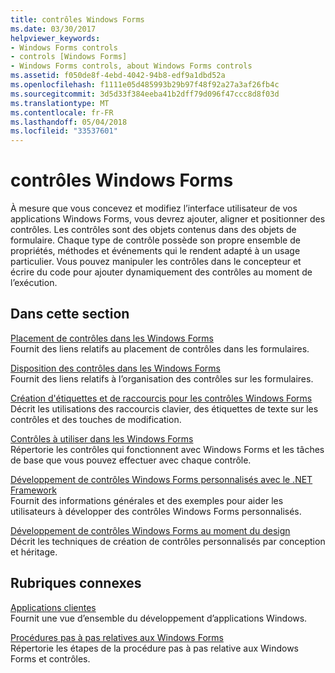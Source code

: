 ```yaml
---
title: contrôles Windows Forms
ms.date: 03/30/2017
helpviewer_keywords:
- Windows Forms controls
- controls [Windows Forms]
- Windows Forms controls, about Windows Forms controls
ms.assetid: f050de8f-4ebd-4042-94b8-edf9a1dbd52a
ms.openlocfilehash: f1111e05d485993b29b97f48f92a27a3af26fb4c
ms.sourcegitcommit: 3d5d33f384eeba41b2dff79d096f47ccc8d8f03d
ms.translationtype: MT
ms.contentlocale: fr-FR
ms.lasthandoff: 05/04/2018
ms.locfileid: "33537601"
---
```

# <a name="windows-forms-controls"></a>contrôles Windows Forms
À mesure que vous concevez et modifiez l’interface utilisateur de vos applications Windows Forms, vous devrez ajouter, aligner et positionner des contrôles. Les contrôles sont des objets contenus dans des objets de formulaire. Chaque type de contrôle possède son propre ensemble de propriétés, méthodes et événements qui le rendent adapté à un usage particulier. Vous pouvez manipuler les contrôles dans le concepteur et écrire du code pour ajouter dynamiquement des contrôles au moment de l’exécution.  
  
## <a name="in-this-section"></a>Dans cette section  
 [Placement de contrôles dans les Windows Forms](../../../../docs/framework/winforms/controls/putting-controls-on-windows-forms.md)  
 Fournit des liens relatifs au placement de contrôles dans les formulaires.  
  
 [Disposition des contrôles dans les Windows Forms](../../../../docs/framework/winforms/controls/arranging-controls-on-windows-forms.md)  
 Fournit des liens relatifs à l’organisation des contrôles sur les formulaires.  
  
 [Création d'étiquettes et de raccourcis pour les contrôles Windows Forms](../../../../docs/framework/winforms/controls/labeling-individual-windows-forms-controls-and-providing-shortcuts-to-them.md)  
 Décrit les utilisations des raccourcis clavier, des étiquettes de texte sur les contrôles et des touches de modification.  
  
 [Contrôles à utiliser dans les Windows Forms](../../../../docs/framework/winforms/controls/controls-to-use-on-windows-forms.md)  
 Répertorie les contrôles qui fonctionnent avec Windows Forms et les tâches de base que vous pouvez effectuer avec chaque contrôle.  
  
 [Développement de contrôles Windows Forms personnalisés avec le .NET Framework](../../../../docs/framework/winforms/controls/developing-custom-windows-forms-controls.md)  
 Fournit des informations générales et des exemples pour aider les utilisateurs à développer des contrôles Windows Forms personnalisés.  
  
 [Développement de contrôles Windows Forms au moment du design](../../../../docs/framework/winforms/controls/developing-windows-forms-controls-at-design-time.md)  
 Décrit les techniques de création de contrôles personnalisés par conception et héritage.  
  
## <a name="related-sections"></a>Rubriques connexes  
 [Applications clientes](../../../../docs/framework/develop-client-apps.md)  
 Fournit une vue d’ensemble du développement d’applications Windows.  
  
 [Procédures pas à pas relatives aux Windows Forms](http://msdn.microsoft.com/library/fd44d13d-4733-416f-aefc-32592e59e5d9)  
 Répertorie les étapes de la procédure pas à pas relative aux Windows Forms et contrôles.

